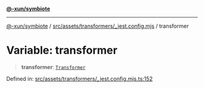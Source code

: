 [**@-xun/symbiote**](../../../../../README.md)

***

[@-xun/symbiote](../../../../../README.md) / [src/assets/transformers/\_jest.config.mjs](../README.md) / transformer

# Variable: transformer

> **transformer**: [`Transformer`](../../../type-aliases/Transformer.md)

Defined in: [src/assets/transformers/\_jest.config.mjs.ts:152](https://github.com/Xunnamius/symbiote/blob/2376b219bdb1558890876bfc92d0b193f658dcce/src/assets/transformers/_jest.config.mjs.ts#L152)

